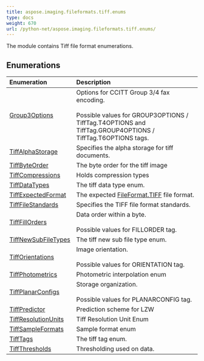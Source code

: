 ```yaml
---
title: aspose.imaging.fileformats.tiff.enums
type: docs
weight: 670
url: /python-net/aspose.imaging.fileformats.tiff.enums/
---
```



The module contains Tiff file format enumerations.

## **Enumerations**
| **Enumeration** | **Description** |
| :- | :- |
| [Group3Options](/imaging/python-net/aspose.imaging.fileformats.tiff.enums/group3options/) | Options for CCITT Group 3/4 fax encoding.<br /><br/>            Possible values for GROUP3OPTIONS / TiffTag.T4OPTIONS and<br/>            TiffTag.GROUP4OPTIONS / TiffTag.T6OPTIONS tags. |
| [TiffAlphaStorage](/imaging/python-net/aspose.imaging.fileformats.tiff.enums/tiffalphastorage/) | Specifies the alpha storage for tiff documents. |
| [TiffByteOrder](/imaging/python-net/aspose.imaging.fileformats.tiff.enums/tiffbyteorder/) | The byte order for the tiff image |
| [TiffCompressions](/imaging/python-net/aspose.imaging.fileformats.tiff.enums/tiffcompressions/) | Holds compression types |
| [TiffDataTypes](/imaging/python-net/aspose.imaging.fileformats.tiff.enums/tiffdatatypes/) | The tiff data type enum. |
| [TiffExpectedFormat](/imaging/python-net/aspose.imaging.fileformats.tiff.enums/tiffexpectedformat/) | The expected [FileFormat.TIFF](/imaging/python-net/aspose.imaging/fileformat/) file format. |
| [TiffFileStandards](/imaging/python-net/aspose.imaging.fileformats.tiff.enums/tifffilestandards/) | Specifies the TIFF file format standards. |
| [TiffFillOrders](/imaging/python-net/aspose.imaging.fileformats.tiff.enums/tifffillorders/) | Data order within a byte.<br /><br/>              Possible values for FILLORDER tag. |
| [TiffNewSubFileTypes](/imaging/python-net/aspose.imaging.fileformats.tiff.enums/tiffnewsubfiletypes/) | The tiff new sub file type enum. |
| [TiffOrientations](/imaging/python-net/aspose.imaging.fileformats.tiff.enums/tifforientations/) | Image orientation.<br /><br/>            Possible values for ORIENTATION tag. |
| [TiffPhotometrics](/imaging/python-net/aspose.imaging.fileformats.tiff.enums/tiffphotometrics/) | Photometric interpolation enum |
| [TiffPlanarConfigs](/imaging/python-net/aspose.imaging.fileformats.tiff.enums/tiffplanarconfigs/) | Storage organization.<br /><br/>            Possible values for PLANARCONFIG tag. |
| [TiffPredictor](/imaging/python-net/aspose.imaging.fileformats.tiff.enums/tiffpredictor/) | Prediction scheme for LZW |
| [TiffResolutionUnits](/imaging/python-net/aspose.imaging.fileformats.tiff.enums/tiffresolutionunits/) | Tiff Resolution Unit Enum |
| [TiffSampleFormats](/imaging/python-net/aspose.imaging.fileformats.tiff.enums/tiffsampleformats/) | Sample format enum |
| [TiffTags](/imaging/python-net/aspose.imaging.fileformats.tiff.enums/tifftags/) | The tiff tag enum. |
| [TiffThresholds](/imaging/python-net/aspose.imaging.fileformats.tiff.enums/tiffthresholds/) | Thresholding used on data. |
